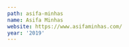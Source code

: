 ```yaml
---
path: asifa-minhas
name: Asifa Minhas
website: https://www.asifaminhas.com/
year: '2019'
---
```

